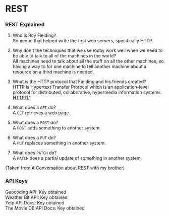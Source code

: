 # REST  
### REST Explained  
1. Who is Roy Fielding?  
Someone that helped write the first web servers, specifically HTTP.

2. Why don't the techniques that we use today work well when we need to be able to talk to all of the machines in the world?  
All machines need to talk about all the stuff on all the other machines, so having a way to for one machine to tell another machine about a resource on a third machine is needed.

3. What is the HTTP protocol that Fielding and his friends created?  
HTTP is Hypertext Transfer Protocol which is an application-level protocol for distributed, collaborative, hypermedia information systems.  [HTTP/1.1](https://www.w3.org/Protocols/rfc2616/rfc2616.html)

4. What does a `GET` do?  
A `GET` retrieves a web page.

5. What does a `POST` do?  
A `POST` adds something to another system.

6. What does a `PUT` do?  
A `PUT` replaces something in another system.

7. What does `PATCH` do?  
A `PATCH` does a partial update of something in another system.

(Taken from [A Conversation about REST with my brother](https://gist.github.com/brookr/5977550))

### API Keys  
Geocoding API: Key obtained  
Weather Bit API: Key obtained  
Yelp API Docs: Key obtained  
The Movie DB API Docs: Key obtained
